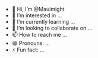 - 👋 Hi, I’m @Mauimight
- 👀 I’m interested in ...
- 🌱 I’m currently learning ...
- 💞️ I’m looking to collaborate on ...
- 📫 How to reach me ...
- 😄 Pronouns: ...
- ⚡ Fun fact: ...

<!---
Mauimight/Mauimight is a ✨ special ✨ repository because its `README.md` (this file) appears on your GitHub profile.
You can click the Preview link to take a look at your changes.
--->
